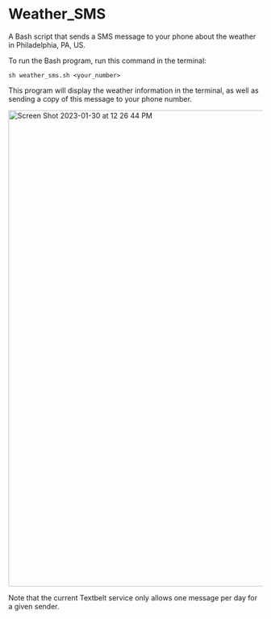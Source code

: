 # Weather_SMS

A Bash script that sends a SMS message to your phone about the weather in Philadelphia, PA, US.

To run the Bash program, run this command in the terminal:
```
sh weather_sms.sh <your_number>
```

This program will display the weather information in the terminal, as well as sending a copy of this message to your phone number.

<img width="944" alt="Screen Shot 2023-01-30 at 12 26 44 PM" src="https://user-images.githubusercontent.com/54921286/215549759-34be1114-94b8-46d2-b9ef-b13f33d57986.png">


Note that the current Textbelt service only allows one message per day for a given sender. 

